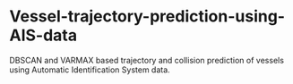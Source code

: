 # Vessel-trajectory-prediction-using-AIS-data
DBSCAN and VARMAX based trajectory and collision prediction of vessels using Automatic Identification System data. 
